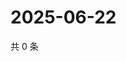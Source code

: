 # 2025-06-22

共 0 条

<!-- BEGIN ZHIHUVIDEO -->
<!-- 最后更新时间 Sun Jun 22 2025 04:11:54 GMT+0800 (China Standard Time) -->

<!-- END ZHIHUVIDEO -->
